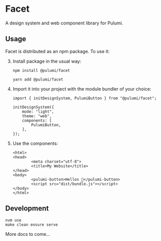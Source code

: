 # Facet

A design system and web component library for Pulumi.

## Usage

Facet is distributed as an npm package. To use it:

3. Install package in the usual way:

    ```
    npm install @pulumi/facet
    ```

    ```
    yarn add @pulumi/facet
    ```

4. Import it into your project with the module bundler of your choice:

    ```
    import { initDesignSystem, PulumiButton } from "@pulumi/facet";

    initDesignSystem({
        mode: "light",
        theme: "web",
        components: [
            PulumiButton,
        ],
    });
    ```

5. Use the components:

    ```
    <html>
    <head>
            <meta charset="utf-8">
            <title>My Website</title>
    </head>
    <body>
            <pulumi-button>Hellos 👋</pulumi-button>
            <script src="dist/bundle.js"></script>
    </body>
    </html>
    ```

## Development

```
nvm use
make clean ensure serve
```

More docs to come...
